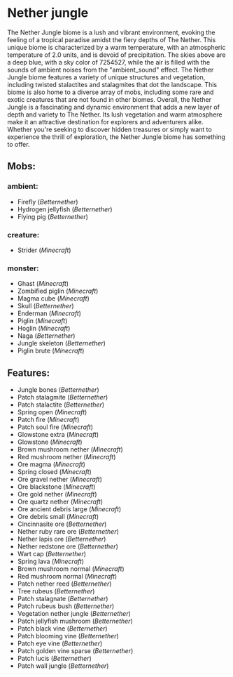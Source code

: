 
# Nether jungle
The Nether Jungle biome is a lush and vibrant environment, evoking the feeling of a tropical paradise amidst the fiery depths of The Nether. This unique biome is characterized by a warm temperature, with an atmospheric temperature of 2.0 units, and is devoid of precipitation. The skies above are a deep blue, with a sky color of 7254527, while the air is filled with the sounds of ambient noises from the "ambient_sound" effect. The Nether Jungle biome features a variety of unique structures and vegetation, including twisted stalactites and stalagmites that dot the landscape. This biome is also home to a diverse array of mobs, including some rare and exotic creatures that are not found in other biomes. Overall, the Nether Jungle is a fascinating and dynamic environment that adds a new layer of depth and variety to The Nether. Its lush vegetation and warm atmosphere make it an attractive destination for explorers and adventurers alike. Whether you're seeking to discover hidden treasures or simply want to experience the thrill of exploration, the Nether Jungle biome has something to offer.
## Mobs:
### ambient:
 - Firefly  (*Betternether*)
 - Hydrogen jellyfish  (*Betternether*)
 - Flying pig  (*Betternether*)
### creature:
 - Strider  (*Minecraft*)
### monster:
 - Ghast  (*Minecraft*)
 - Zombified piglin  (*Minecraft*)
 - Magma cube  (*Minecraft*)
 - Skull  (*Betternether*)
 - Enderman  (*Minecraft*)
 - Piglin  (*Minecraft*)
 - Hoglin  (*Minecraft*)
 - Naga  (*Betternether*)
 - Jungle skeleton  (*Betternether*)
 - Piglin brute  (*Minecraft*)
## Features:
 - Jungle bones  (*Betternether*)
 - Patch stalagmite  (*Betternether*)
 - Patch stalactite  (*Betternether*)
 - Spring open  (*Minecraft*)
 - Patch fire  (*Minecraft*)
 - Patch soul fire  (*Minecraft*)
 - Glowstone extra  (*Minecraft*)
 - Glowstone  (*Minecraft*)
 - Brown mushroom nether  (*Minecraft*)
 - Red mushroom nether  (*Minecraft*)
 - Ore magma  (*Minecraft*)
 - Spring closed  (*Minecraft*)
 - Ore gravel nether  (*Minecraft*)
 - Ore blackstone  (*Minecraft*)
 - Ore gold nether  (*Minecraft*)
 - Ore quartz nether  (*Minecraft*)
 - Ore ancient debris large  (*Minecraft*)
 - Ore debris small  (*Minecraft*)
 - Cincinnasite ore  (*Betternether*)
 - Nether ruby rare ore  (*Betternether*)
 - Nether lapis ore  (*Betternether*)
 - Nether redstone ore  (*Betternether*)
 - Wart cap  (*Betternether*)
 - Spring lava  (*Minecraft*)
 - Brown mushroom normal  (*Minecraft*)
 - Red mushroom normal  (*Minecraft*)
 - Patch nether reed  (*Betternether*)
 - Tree rubeus  (*Betternether*)
 - Patch stalagnate  (*Betternether*)
 - Patch rubeus bush  (*Betternether*)
 - Vegetation nether jungle  (*Betternether*)
 - Patch jellyfish mushroom  (*Betternether*)
 - Patch black vine  (*Betternether*)
 - Patch blooming vine  (*Betternether*)
 - Patch eye vine  (*Betternether*)
 - Patch golden vine sparse  (*Betternether*)
 - Patch lucis  (*Betternether*)
 - Patch wall jungle  (*Betternether*)

